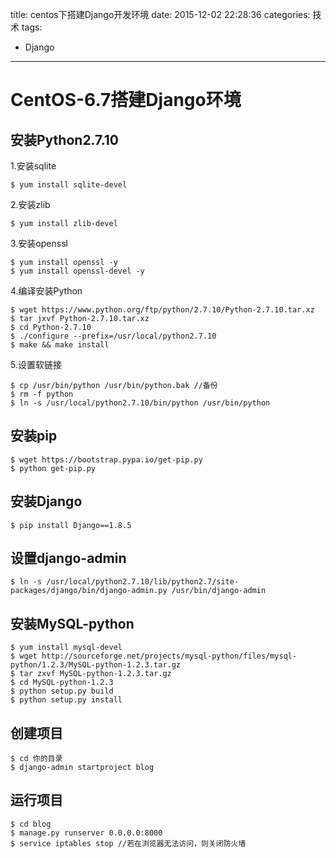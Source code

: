 title: centos下搭建Django开发环境
date: 2015-12-02 22:28:36
categories: 技术
tags:
  - Django
---

# CentOS-6.7搭建Django环境
## 安装Python2.7.10

1.安装sqlite

    $ yum install sqlite-devel
2.安装zlib

    $ yum install zlib-devel

3.安装openssl

    $ yum install openssl -y
    $ yum install openssl-devel -y

<!-- more -->

4.编译安装Python

    $ wget https://www.python.org/ftp/python/2.7.10/Python-2.7.10.tar.xz
    $ tar jxvf Python-2.7.10.tar.xz
    $ cd Python-2.7.10
    $ ./configure --prefix=/usr/local/python2.7.10
    $ make && make install

5.设置软链接

    $ cp /usr/bin/python /usr/bin/python.bak //备份
    $ rm -f python
    $ ln -s /usr/local/python2.7.10/bin/python /usr/bin/python

## 安装pip

    $ wget https://bootstrap.pypa.io/get-pip.py
    $ python get-pip.py

## 安装Django

    $ pip install Django==1.8.5
## 设置django-admin
    $ ln -s /usr/local/python2.7.10/lib/python2.7/site-packages/django/bin/django-admin.py /usr/bin/django-admin

## 安装MySQL-python
    $ yum install mysql-devel
    $ wget http://sourceforge.net/projects/mysql-python/files/mysql-python/1.2.3/MySQL-python-1.2.3.tar.gz
    $ tar zxvf MySQL-python-1.2.3.tar.gz
    $ cd MySQL-python-1.2.3
    $ python setup.py build
    $ python setup.py install

## 创建项目
    $ cd 你的目录
    $ django-admin startproject blog
## 运行项目
    $ cd blog
    $ manage.py runserver 0.0.0.0:8000
    $ service iptables stop //若在浏览器无法访问，则关闭防火墙
